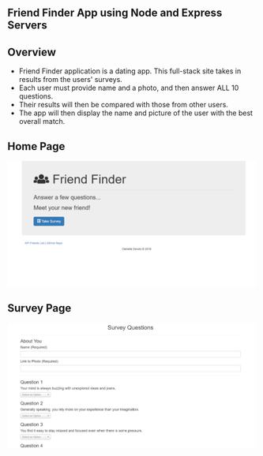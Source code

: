 ## Friend Finder App using Node and Express Servers

## Overview
* Friend Finder application is a dating app. This full-stack site takes in results from the users' surveys. 
* Each user must provide name and a photo, and then answer ALL 10 questions. 
* Their results will then be compared with those from other users. 
* The app will then display the name and picture of the user with the best overall match.

## Home Page
![Home Page](app/public/assets/images/friendfinderhome.png)

## Survey Page

![Survey Page](app/public/assets/images/friendfindersurvey.png)